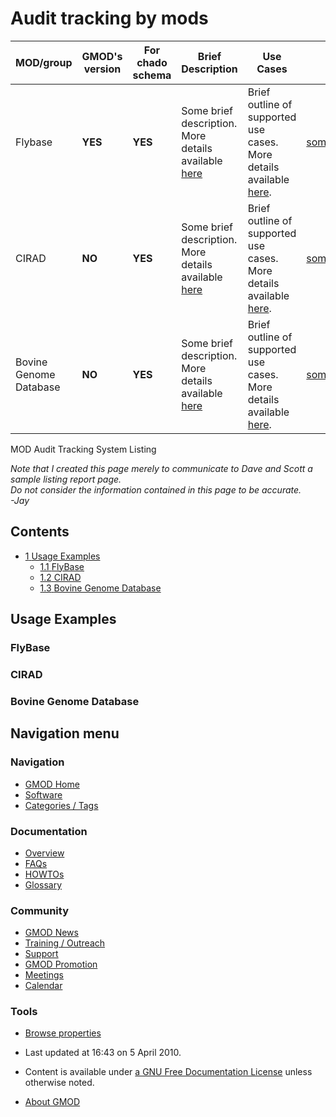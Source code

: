 



<span id="top"></span>




# <span dir="auto">Audit tracking by mods</span>









| MOD/group | GMOD's version | For chado schema | Brief Description | Use Cases | Contact Info |
|----|----|----|----|----|----|
| Flybase | **YES** | **YES** | Some brief description. More details available [here](#FlyBase) | Brief outline of supported use cases. More details available [here](#FlyBase). | someone@flybase.org |
| CIRAD | **NO** | **YES** | Some brief description. More details available [here](#CIRAD) | Brief outline of supported use cases. More details available [here](#CIRAD). | someone@cirad.org |
| Bovine Genome Database | **NO** | **YES** | Some brief description. More details available [here](#Bovine_Genome_Database) | Brief outline of supported use cases. More details available [here](#Bovine_Genome_Database). | someone@bovinegenome.org |

MOD Audit Tracking System Listing

  

  
*Note that I created this page merely to communicate to Dave and Scott a
sample listing report page.*  
*Do not consider the information contained in this page to be
accurate.*  
*-Jay*  

  


## Contents



- [<span class="tocnumber">1</span> <span class="toctext">Usage
  Examples</span>](#Usage_Examples)
  - [<span class="tocnumber">1.1</span>
    <span class="toctext">FlyBase</span>](#FlyBase)
  - [<span class="tocnumber">1.2</span>
    <span class="toctext">CIRAD</span>](#CIRAD)
  - [<span class="tocnumber">1.3</span> <span class="toctext">Bovine
    Genome Database</span>](#Bovine_Genome_Database)



## <span id="Usage_Examples" class="mw-headline">Usage Examples</span>

### <span id="FlyBase" class="mw-headline">FlyBase</span>

### <span id="CIRAD" class="mw-headline">CIRAD</span>

### <span id="Bovine_Genome_Database" class="mw-headline">Bovine Genome Database</span>








## Navigation menu






### 





### Navigation



- <span id="n-GMOD-Home">[GMOD Home](Main_Page)</span>
- <span id="n-Software">[Software](GMOD_Components)</span>
- <span id="n-Categories-.2F-Tags">[Categories /
  Tags](Categories)</span>




### Documentation



- <span id="n-Overview">[Overview](Overview)</span>
- <span id="n-FAQs">[FAQs](Category%3AFAQ)</span>
- <span id="n-HOWTOs">[HOWTOs](Category%3AHOWTO)</span>
- <span id="n-Glossary">[Glossary](Glossary)</span>




### Community



- <span id="n-GMOD-News">[GMOD News](GMOD_News)</span>
- <span id="n-Training-.2F-Outreach">[Training /
  Outreach](Training_and_Outreach)</span>
- <span id="n-Support">[Support](Support)</span>
- <span id="n-GMOD-Promotion">[GMOD Promotion](GMOD_Promotion)</span>
- <span id="n-Meetings">[Meetings](Meetings)</span>
- <span id="n-Calendar">[Calendar](Calendar)</span>




### Tools

- <span id="t-smwbrowselink"><a href="Special%3ABrowse/Audit_tracking_by_mods" rel="smw-browse">Browse
  properties</a></span>



- <span id="footer-info-lastmod">Last updated at 16:43 on 5 April
  2010.</span>
<!-- - <span id="footer-info-viewcount">16,522 page views.</span> -->
- <span id="footer-info-copyright">Content is available under
  <a href="http://www.gnu.org/licenses/fdl-1.3.html" class="external"
  rel="nofollow">a GNU Free Documentation License</a> unless otherwise
  noted.</span>

<!-- -->

- <span id="footer-places-about">[About
  GMOD](GMOD%3AAbout "GMOD%3AAbout")</span>

<!-- -->





